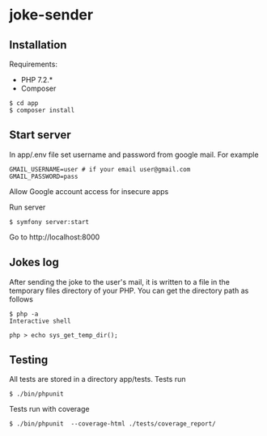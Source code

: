 # joke-sender

## Installation
   Requirements:
   * PHP 7.2.*
   * Composer
   
```
$ cd app
$ composer install
```
## Start server

In app/.env file set username and password from google mail.
For example

```
GMAIL_USERNAME=user # if your email user@gmail.com
GMAIL_PASSWORD=pass
```
Allow Google account access for insecure apps

Run server

```
$ symfony server:start
``` 

Go to http://localhost:8000

## Jokes log

After sending the joke to the user's mail, it is written to a file in the temporary files directory of your PHP.
You can get the directory path as follows
```
$ php -a
Interactive shell

php > echo sys_get_temp_dir();
```

## Testing
All tests are stored in a directory app/tests.
Tests run
```
$ ./bin/phpunit
```

Tests run with coverage
```
$ ./bin/phpunit  --coverage-html ./tests/coverage_report/
```
